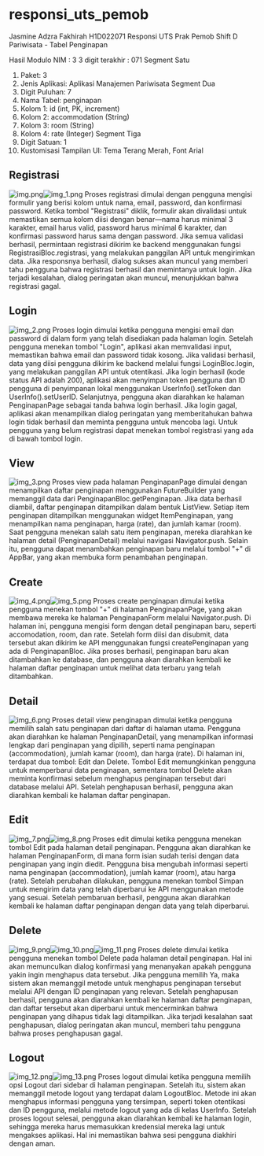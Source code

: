 # responsi_uts_pemob

Jasmine Adzra Fakhirah
H1D022071
Responsi UTS Prak Pemob
Shift D
Pariwisata  - Tabel Penginapan


Hasil Modulo NIM : 3
3 digit terakhir : 071
Segment Satu
1.	Paket: 3
2.	Jenis Aplikasi: Aplikasi Manajemen Pariwisata
Segment Dua
1.	Digit Puluhan: 7
2.	Nama Tabel: penginapan
3.	Kolom 1: id (int, PK, increment)
4.	Kolom 2: accommodation (String)
5.	Kolom 3: room (String)
6.	Kolom 4: rate (Integer)
Segment Tiga
1.	Digit Satuan: 1
2.	Kustomisasi Tampilan UI: Tema Terang Merah, Font Arial


## Registrasi
![img.png](img.png)![img_1.png](img_1.png)
Proses registrasi dimulai dengan pengguna mengisi formulir yang berisi kolom untuk nama, email, password, dan konfirmasi password. Ketika tombol "Registrasi" diklik, formulir akan divalidasi untuk memastikan semua kolom diisi dengan benar—nama harus minimal 3 karakter, email harus valid, password harus minimal 6 karakter, dan konfirmasi password harus sama dengan password. Jika semua validasi berhasil, permintaan registrasi dikirim ke backend menggunakan fungsi RegistrasiBloc.registrasi, yang melakukan panggilan API untuk mengirimkan data. Jika responsnya berhasil, dialog sukses akan muncul yang memberi tahu pengguna bahwa registrasi berhasil dan memintanya untuk login. Jika terjadi kesalahan, dialog peringatan akan muncul, menunjukkan bahwa registrasi gagal.

## Login
![img_2.png](img_2.png)
Proses login dimulai ketika pengguna mengisi email dan password di dalam form yang telah disediakan pada halaman login. Setelah pengguna menekan tombol "Login", aplikasi akan memvalidasi input, memastikan bahwa email dan password tidak kosong. Jika validasi berhasil, data yang diisi pengguna dikirim ke backend melalui fungsi LoginBloc.login, yang melakukan panggilan API untuk otentikasi.
Jika login berhasil (kode status API adalah 200), aplikasi akan menyimpan token pengguna dan ID pengguna di penyimpanan lokal menggunakan UserInfo().setToken dan UserInfo().setUserID. Selanjutnya, pengguna akan diarahkan ke halaman PenginapanPage sebagai tanda bahwa login berhasil. Jika login gagal, aplikasi akan menampilkan dialog peringatan yang memberitahukan bahwa login tidak berhasil dan meminta pengguna untuk mencoba lagi. Untuk pengguna yang belum registrasi dapat menekan tombol registrasi yang ada di bawah tombol login.


## View
![img_3.png](img_3.png)
Proses view pada halaman PenginapanPage dimulai dengan menampilkan daftar penginapan menggunakan FutureBuilder yang memanggil data dari PenginapanBloc.getPenginapan. Jika data berhasil diambil, daftar penginapan ditampilkan dalam bentuk ListView. Setiap item penginapan ditampilkan menggunakan widget ItemPenginapan, yang menampilkan nama penginapan, harga (rate), dan jumlah kamar (room). Saat pengguna menekan salah satu item penginapan, mereka diarahkan ke halaman detail (PenginapanDetail) melalui navigasi Navigator.push. Selain itu, pengguna dapat menambahkan penginapan baru melalui tombol "+" di AppBar, yang akan membuka form penambahan penginapan.

## Create
![img_4.png](img_4.png)![img_5.png](img_5.png)
Proses create penginapan dimulai ketika pengguna menekan tombol "+" di halaman PenginapanPage, yang akan membawa mereka ke halaman PenginapanForm melalui Navigator.push. Di halaman ini, pengguna mengisi form dengan detail penginapan baru, seperti accomodation, room, dan rate. Setelah form diisi dan disubmit, data tersebut akan dikirim ke API menggunakan fungsi createPenginapan yang ada di PenginapanBloc. Jika proses berhasil, penginapan baru akan ditambahkan ke database, dan pengguna akan diarahkan kembali ke halaman daftar penginapan untuk melihat data terbaru yang telah ditambahkan.

## Detail
![img_6.png](img_6.png)
Proses detail view penginapan dimulai ketika pengguna memilih salah satu penginapan dari daftar di halaman utama. Pengguna akan diarahkan ke halaman PenginapanDetail, yang menampilkan informasi lengkap dari penginapan yang dipilih, seperti nama penginapan (accommodation), jumlah kamar (room), dan harga (rate). Di halaman ini, terdapat dua tombol: Edit dan Delete. Tombol Edit memungkinkan pengguna untuk memperbarui data penginapan, sementara tombol Delete akan meminta konfirmasi sebelum menghapus penginapan tersebut dari database melalui API. Setelah penghapusan berhasil, pengguna akan diarahkan kembali ke halaman daftar penginapan.

## Edit
![img_7.png](img_7.png)![img_8.png](img_8.png)
Proses edit dimulai ketika pengguna menekan tombol Edit pada halaman detail penginapan. Pengguna akan diarahkan ke halaman PenginapanForm, di mana form isian sudah terisi dengan data penginapan yang ingin diedit. Pengguna bisa mengubah informasi seperti nama penginapan (accommodation), jumlah kamar (room), atau harga (rate). Setelah perubahan dilakukan, pengguna menekan tombol Simpan untuk mengirim data yang telah diperbarui ke API menggunakan metode yang sesuai. Setelah pembaruan berhasil, pengguna akan diarahkan kembali ke halaman daftar penginapan dengan data yang telah diperbarui.

## Delete
![img_9.png](img_9.png)![img_10.png](img_10.png)![img_11.png](img_11.png)
Proses delete dimulai ketika pengguna menekan tombol Delete pada halaman detail penginapan. Hal ini akan memunculkan dialog konfirmasi yang menanyakan apakah pengguna yakin ingin menghapus data tersebut. Jika pengguna memilih Ya, maka sistem akan memanggil metode untuk menghapus penginapan tersebut melalui API dengan ID penginapan yang relevan. Setelah penghapusan berhasil, pengguna akan diarahkan kembali ke halaman daftar penginapan, dan daftar tersebut akan diperbarui untuk mencerminkan bahwa penginapan yang dihapus tidak lagi ditampilkan. Jika terjadi kesalahan saat penghapusan, dialog peringatan akan muncul, memberi tahu pengguna bahwa proses penghapusan gagal.

## Logout
![img_12.png](img_12.png)![img_13.png](img_13.png)
Proses logout dimulai ketika pengguna memilih opsi Logout dari sidebar di halaman penginapan. Setelah itu, sistem akan memanggil metode logout yang terdapat dalam LogoutBloc. Metode ini akan menghapus informasi pengguna yang tersimpan, seperti token otentikasi dan ID pengguna, melalui metode logout yang ada di kelas UserInfo. Setelah proses logout selesai, pengguna akan diarahkan kembali ke halaman login, sehingga mereka harus memasukkan kredensial mereka lagi untuk mengakses aplikasi. Hal ini memastikan bahwa sesi pengguna diakhiri dengan aman.